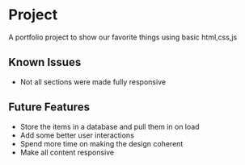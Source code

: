 # Project
A portfolio project to show our favorite things using basic html,css,js

## Known Issues
- Not all sections were made fully responsive

## Future Features
- Store the items in a database and pull them in on load
- Add some better user interactions
- Spend more time on making the design coherent
- Make all content responsive
